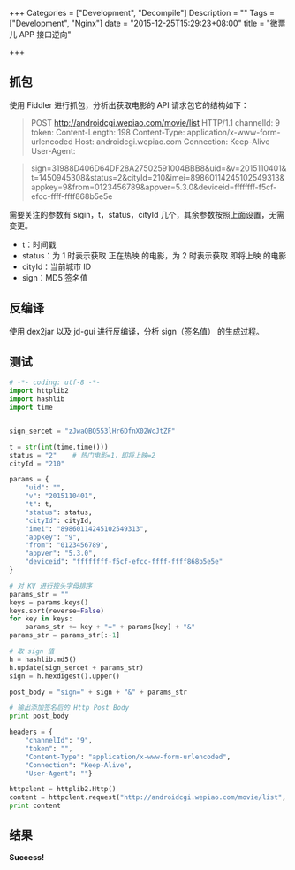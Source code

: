 +++
Categories = ["Development", "Decompile"]
Description = ""
Tags = ["Development", "Nginx"]
date = "2015-12-25T15:29:23+08:00"
title = "微票儿 APP 接口逆向"

+++

## 抓包

使用 Fiddler 进行抓包，分析出获取电影的 API 请求包它的结构如下：

> POST http://androidcgi.wepiao.com/movie/list HTTP/1.1
channelId: 9
token: 
Content-Length: 198
Content-Type: application/x-www-form-urlencoded
Host: androidcgi.wepiao.com
Connection: Keep-Alive
User-Agent: 

> sign=31988D406D64DF28A27502591004BBB8&uid=&v=2015110401&t=1450945308&status=2&cityId=210&imei=89860114245102549313&appkey=9&from=0123456789&appver=5.3.0&deviceid=ffffffff-f5cf-efcc-ffff-ffff868b5e5e


需要关注的参数有 sigin，t，status，cityId 几个，其余参数按照上面设置，无需变更。
- t：时间戳
- status：为 1 时表示获取 正在热映 的电影，为 2 时表示获取 即将上映 的电影
- cityId：当前城市 ID
- sign：MD5 签名值

## 反编译

使用 dex2jar 以及 jd-gui 进行反编译，分析 sign（签名值） 的生成过程。

## 测试

```python
# -*- coding: utf-8 -*-
import httplib2
import hashlib
import time


sign_sercet = "zJwaQBQ553lHr6DfnX02WcJtZF"

t = str(int(time.time()))
status = "2"    # 热门电影=1，即将上映=2
cityId = "210"

params = {
    "uid": "",
    "v": "2015110401",
    "t": t,
    "status": status,
    "cityId": cityId,
    "imei": "89860114245102549313",
    "appkey": "9",
    "from": "0123456789",
    "appver": "5.3.0",
    "deviceid": "ffffffff-f5cf-efcc-ffff-ffff868b5e5e"
}

# 对 KV 进行按头字母排序
params_str = ""
keys = params.keys()
keys.sort(reverse=False)
for key in keys:
    params_str += key + "=" + params[key] + "&"
params_str = params_str[:-1]

# 取 sign 值
h = hashlib.md5()
h.update(sign_sercet + params_str)
sign = h.hexdigest().upper()

post_body = "sign=" + sign + "&" + params_str

# 输出添加签名后的 Http Post Body
print post_body

headers = {
    "channelId": "9",
    "token": "",
    "Content-Type": "application/x-www-form-urlencoded",
    "Connection": "Keep-Alive",
    "User-Agent": ""}

httpclent = httplib2.Http()
content = httpclent.request("http://androidcgi.wepiao.com/movie/list", 'POST', headers=headers, body=post_body)[1]
print content
```

## 结果

**Success!**